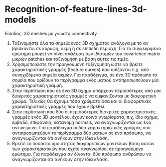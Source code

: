 # Recognition-of-feature-lines-3d-models
Είσοδος: 3D meshes με γνωστό connectivity
1. Ταξινομήστε όλα τα σημεία ενός 3D σχήματος ανάλογα με το αν βρίσκονται σε κορυφή,
ακμή ή σε επίπεδη περιοχή. Για το συγκεκριμένο ερώτημα μπορεί να γίνει ανάλυση των
ιδιοτιμών του covarience matrix μικρών patches και ταξινόμηση με βάση αυτές τις τιμές.
2. Χρησιμοποιείστε την προηγούμενη ταξινόμηση ώστε να βρείτε χαρακτηριστικές
γραμμές (feature curves) που ορίζονται π.χ. από συνεχιζόμενα σημεία ακμών. Για
παράδειγμα, σε ένα 3D πρόσωπο τα σημεία που ορίζουν το περίγραμμα ενός ματιού
αντιπροσωπεύουν μία χαρακτηριστική γραμμή.
3. Στην περίπτωση που σε ένα 3D σχήμα υπάρχουν περισσότερες από μία διακριτές
χαρακτηριστικές γραμμές να εμφανίζονται με διαφορετικό χρώμα. Τελικώς θα έχουμε
τόσα χρώματα όσα και οι διαφορετικές χαρακτηριστικές γραμμές που έχουν βρεθεί.
4. Στην περίπτωση που δύο οι περισσότερες διακριτές χαρακτηριστικές γραμμές ενός 3D
μοντέλου, έχουν κοινά γνωρίσματα, π.χ. ίδιο σχήμα, εμβαδό, επιφάνεια, κατανομή
normals, να αναγνωρίζονται ως ένα αντικείμενο. Για παράδειγμα οι δύο
χαρακτηριστικές γραμμές που αντιπροσωπεύουν το περίγραμμα δύο ματιών σε ένα
πρόσωπο, να αναγνωρίζονται ότι ανήκουν στην ίδια κλάση.
5. Βρείτε το ποσοστό ομοιότητας διαφορετικών μοντέλων βάση αυτών των
χαρακτηριστικών που έχετε αναγνωρίσει σε προηγούμενο ερώτημα. Για παράδειγμα αν
δίνονται δύο πρόσωπα ανθρώπου να αναγνωρίζονται ότι ανήκουν στην ίδια κλάση.
